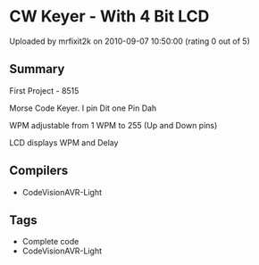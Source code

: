 # CW Keyer  - With 4 Bit LCD

Uploaded by mrfixit2k on 2010-09-07 10:50:00 (rating 0 out of 5)

## Summary

First Project - 8515  

Morse Code Keyer. I pin Dit one Pin Dah  

WPM adjustable from 1 WPM to 255 (Up and Down pins)


LCD displays WPM and Delay

## Compilers

- CodeVisionAVR-Light

## Tags

- Complete code
- CodeVisionAVR-Light
